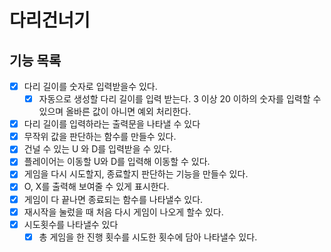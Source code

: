 # 다리건너기

## 기능 목록

- [X] 다리 길이를 숫자로 입력받을수 있다.
  - [X] 자동으로 생성할 다리 길이를 입력 받는다. 3 이상 20 이하의 숫자를 입력할 수 있으며 올바른 값이 아니면 예외 처리한다. 
- [X] 다리 길이를 입력하라는 출력문을 나타낼 수 있다
- [X] 무작위 값을 판단하는 함수를 만들수 있다.
- [X] 건널 수 있는 U 와 D를 입력받을 수 있다.
- [X] 플레이어는 이동할 U와 D를 입력해 이동할 수 있다.
- [X] 게임을 다시 시도할지, 종료할지 판단하는 기능을 만들수 있다.
- [X] O, X를 출력해 보여줄 수 있게 표시한다.
- [X] 게임이 다 끝나면 종료되는 함수를 나타낼수 있다.
- [X] 재시작을 눌렀을 때 처음 다시 게임이 나오게 할수 있다.
- [X] 시도횟수를 나타낼수 있다
  - [X] 총 게임을 한 진행 횟수를 시도한 횟수에 담아 나타낼수 있다.